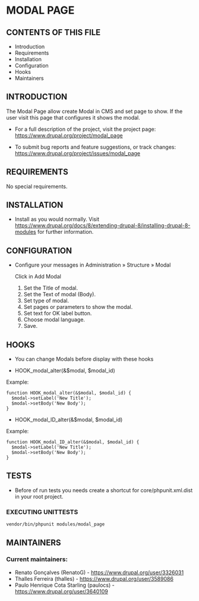 # MODAL PAGE

## CONTENTS OF THIS FILE


 * Introduction
 * Requirements
 * Installation
 * Configuration
 * Hooks
 * Maintainers


## INTRODUCTION

The Modal Page allow create Modal in CMS and set page to show. If the user visit
this page that configures it shows the modal.

* For a full description of the project, visit the project page:
   https://www.drupal.org/project/modal_page

* To submit bug reports and feature suggestions, or track changes:
   https://www.drupal.org/project/issues/modal_page

## REQUIREMENTS

No special requirements.


## INSTALLATION

* Install as you would normally. Visit
   https://www.drupal.org/docs/8/extending-drupal-8/installing-drupal-8-modules
   for further information.


## CONFIGURATION

* Configure your messages in Administration » Structure » Modal

  Click in Add Modal

   1. Set the Title of modal.
   2. Set the Text of modal (Body).
   3. Set type of modal.
   4. Set pages or parameters to show the modal.
   5. Set text for OK label button.
   6. Choose modal language.
   7. Save.

## HOOKS

* You can change Modals before display with these hooks

- HOOK_modal_alter(&$modal, $modal_id)

Example:

```
function HOOK_modal_alter(&$modal, $modal_id) {
  $modal->setLabel('New Title');
  $modal->setBody('New Body');
}
```

- HOOK_modal_ID_alter(&$modal, $modal_id)

Example:

```
function HOOK_modal_ID_alter(&$modal, $modal_id) {
  $modal->setLabel('New Title');
  $modal->setBody('New Body');
}
```

## TESTS

* Before of run tests you needs create a shortcut for core/phpunit.xml.dist in
  your root project.

### EXECUTING UNITTESTS

```
vendor/bin/phpunit modules/modal_page
```

## MAINTAINERS

### Current maintainers:
 * Renato Gonçalves (RenatoG) - https://www.drupal.org/user/3326031
 * Thalles Ferreira (thalles) - https://www.drupal.org/user/3589086
 * Paulo Henrique Cota Starling (paulocs) - https://www.drupal.org/user/3640109
